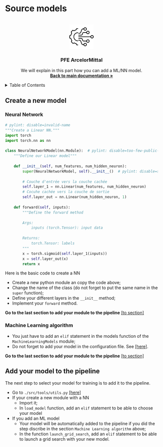 # Source models

<div id="top"></div>
<br />
<div align="center">
  <a href="https://gitlab-student.centralesupelec.fr/2018barreeg/pfe-arcelor2/-/tree/master/src">
    <img src="../../images/AI_logo.png" alt="Logo" width="80" height="80">
  </a>

  <h3 align="center">PFE ArcelorMittal</h3>

  <p align="center">
    We will explain in this part how you can add a ML/NN model.
    <br />
    <a href="https://gitlab-student.centralesupelec.fr/2018barreeg/pfe-arcelor2"><strong> Back to main documentation »</strong></a>
  </p>
</div>

<!-- TABLE OF CONTENTS -->
<details>
  <summary>Table of Contents</summary>
  <ol>
    <li>
      <a href="#create-a-new-model">Create a new model</a>
      <ul>
        <li><a href="#neural-network">Neural Network</a></li>
        <li><a href="#machine-learning-algorithm">Machine Learning algorithm</a></li>
      </ul>
    </li>
    <li>
      <a href="#add-your-model-to-the-pipeline">Add your model to the pipeline</a>
    </li>
  </ol>
</details>

## Create a new model

### Neural Network

```python
# pylint: disable=invalid-name
"""Create a Linear NN."""
import torch
import torch.nn as nn

class NeuralNetworkModel(nn.Module):  # pylint: disable=too-few-public-methods
    """Define our Linear model"""

    def __init__(self, num_features, num_hidden_neuron):
        super(NeuralNetworkModel, self).__init__()  # pylint: disable=super-with-arguments

        # Couche d'entrée vers la couche cachée
        self.layer_1 = nn.Linear(num_features, num_hidden_neuron)
        # Cocuhe cachée vers la couche de sortie
        self.layer_out = nn.Linear(num_hidden_neuron, 1)

    def forward(self, inputs):
        """Define the forward method

        Args:
            inputs (torch.Tensor): input data

        Returns:
            torch.Tensor: labels
        """
        x = torch.sigmoid(self.layer_1(inputs))
        x = self.layer_out(x)
        return x
```

Here is the basic code to create a NN

* Create a new python module an copy the code above;
* Change the name of the class (do not forget to put the same name in the `super` function);
* Define your different layers in the `__init__` method;
* Implement your `forward` method.

**Go to the last section to add your module to the pipeline** <a href="#add-your-model-to-the-pipeline">[to section]</a>

### Machine Learning algorithm

* You just have to add an `elif` statement in the models function of the `MachineLearningModels` module;
* Do not forget to add your model in the configuration file. See [[here]](https://gitlab-student.centralesupelec.fr/2018barreeg/pfe-arcelor2/-/blob/master/src/README.m#L116/).

**Go to the last section to add your module to the pipeline** <a href="#add-your-model-to-the-pipeline">[to section]</a>

## Add your model to the pipeline

The next step to select your model for training is to add it to the pipeline.

* Go to `./src/tools/utils.py` [[here]](https://gitlab-student.centralesupelec.fr/2018barreeg/pfe-arcelor2/-/blob/master/src/tools/utils.py)
* If your create a new module with a NN
  * Import it;
  * In `load_model` function, add an `elif` statement to be able to choose your model
* If you add an ML model
  * Your model will be automatically added to the pipeline if you did the step discribe in the section `Machine Learning algorithm` above;
  * In the function `launch_grid_search`, add an `elif` statement to be able to launch a grid search with your new model.
